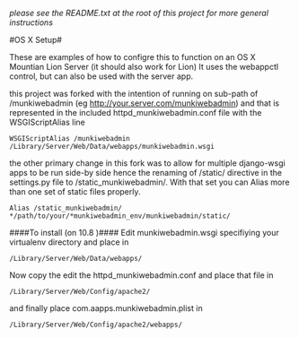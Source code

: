 *please see the README.txt at the root of this project for more general instructions*

#OS X Setup#

These are examples of how to configre this to function on an OS X Mountian Lion Server (it should also work for Lion)
It uses the webappctl control, but can also be used with the server app.

this project was forked with the intention of running on sub-path of /munkiwebadmin (eg http://your.server.com/munkiwebadmin)
and that is represented in the included httpd_munkiwebadmin.conf file with the WSGIScriptAlias line

	WSGIScriptAlias /munkiwebadmin /Library/Server/Web/Data/webapps/munkiwebadmin.wsgi


the other primary change in this fork was to allow for multiple django-wsgi apps to be run side-by side hence the renaming of /static/ directive in the settings.py file to /static_munkiwebadmin/.  With that set you can Alias more than one set of static files properly.

	Alias /static_munkiwebadmin/ */path/to/your/*munkiwebadmin_env/munkiwebadmin/static/

####To install (on 10.8 )####
Edit munkiwebadmin.wsgi specifiying your virtualenv directory and place in 

	/Library/Server/Web/Data/webapps/

Now copy the edit the httpd_munkiwebadmin.conf  and place that file in

	/Library/Server/Web/Config/apache2/

and finally place com.aapps.munkiwebadmin.plist in 

	/Library/Server/Web/Config/apache2/webapps/


